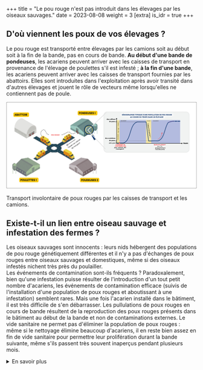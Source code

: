+++
title = "Le pou rouge n'est pas introduit dans les élevages par les oiseaux sauvages."
date = 2023-08-08
weight = 3
[extra]
is_idr = true
+++

## D'où viennent les poux de vos élevages ?

Le pou rouge est transporté entre élevages par les camions soit au début soit à la fin de la bande, pas en cours de bande. **Au début d'une bande de pondeuses**, les acariens peuvent arriver avec les caisses de transport en provenance de l'élevage de poulettes s'il est infesté ; **à la fin d'une bande**, les acariens peuvent arriver avec les caisses de transport fournies par les abattoirs. Elles sont introduites dans l'exploitation après avoir transité dans d'autres élevages et jouent le rôle de vecteurs même lorsqu'elles ne contiennent pas de poule.

<div class="img_largeur_max">

![Schéma de transport involontaire des acariens](/img/transport_camion.webp)

Transport involontaire de poux rouges par les caisses de transport et les camions.

</div>

## Existe-t-il un lien entre oiseau sauvage et infestation des fermes ? 

Les oiseaux sauvages sont innocents : leurs nids hébergent des populations de pou rouge génétiquement différentes et il n'y a pas d'échanges de poux rouges entre oiseaux sauvages et domestiques, même si des oiseaux infestés nichent très près du poulailler.  
Les événements de contamination sont-ils fréquents ? 
Paradoxalement, bien qu'une infestation puisse résulter de l'introduction d'un tout petit nombre d'acariens, les événements de contamination efficace (suivis de l'installation d'une population de poux rouges et aboutissant à une infestation) semblent rares. Mais une fois l'acarien installé dans le bâtiment, il est très difficile de s'en débarrasser. Les pullulations de poux rouges en cours de bande résultent de la reproduction des poux rouges présents dans le bâtiment au début de la bande et non de contaminations externes. Le vide sanitaire ne permet pas d'éliminer la population de poux rouges : même si le nettoyage élimine beaucoup d'acariens, il en reste bien assez en fin de vide sanitaire pour permettre leur prolifération durant la bande suivante, même s'ils passent très souvent inaperçus pendant plusieurs mois. 


<details>
    <summary>En savoir plus</summary>


## Comment sait-on cela ?

Des équipes de recherche ont conduit des analyses de génétique des populations (voir Roy *et al.* 2021). Ces analyses s'appuient sur le génotypage de nombreux acariens prélevés dans les fermes (voir plus bas). Le principe repose sur les connaissances suivantes : Le pou rouge se reproduit de manière sexuée si bien que chaque acarien a un père et une mère. Comme chez les autres espèces à reproduction sexuée, le patrimoine génétique (ou génome) de chaque individu est une combinaison unique de séquences d'ADN transmises par ses deux parents avec brassage : chaque individu partage bien sûr de nombreuses portions d'ADN avec les autres individus, mais il présente aussi des versions différentes à certains endroits du génome<a href="#footnote_idr3_2"><sup>1</sup></a>. Le nombre de versions différentes dépend notamment du degré d'apparentement. On sait aussi que le hasard de la rencontre des sexes et du brassage génétique induit des variations de génération en génération dans la fréquence des différentes versions au sein de la population (c'est la dérive génétique). La fréquence des différentes versions ne varie pas de la même manière entre populations isolées (entre lesquelles il n'y a pas de croisement).

Génotyper<a href="#footnote_idr3_2"><sup>2</sup></a> individuellement des acariens prélevés dans différents élevages de volailles ainsi que dans des nids d'oiseaux sauvages et analyser les données à l'échelle des populations permet de comparer les proportions d'apparentement au sein de et entre les populations. Nous identifions ainsi les voies de contamination des élevages en nous basant sur les hypothèses suivantes : Les acariens de deux populations connectées ont presque autant de chances de se reproduire entre eux qu'à l'intérieur de l'une d'entre elles. En revanche, les acariens de populations moins connectées ont plus de chances de se reproduire avec des acariens de leur propre population. Cette simple réduction du flux génétique entraîne une différenciation des populations d'acariens d'une génération à l'autre, ce qui a un impact significatif sur la gestion des épidémies.


<span id="footnote_idr3_1"></span> *1*: Plus précisément, le pou rouge est haplodiploïde comme les abeilles : les œufs non fécondés donnent naissance aux mâles et les œufs fécondés aux femelles. Les mâles étant par nature incapables d'engendrer des petits, la contribution des deux sexes est donc indispensable au développement des populations (il ne semble pas y avoir de reproduction strictement asexuée comme chez d'autres acariens).

<span id="footnote_idr3_2"></span> *2*: Génotyper consiste ici à caractériser les séquences d'ADN de plusieurs zones déterminées du génome au sein de l'individu. Les analyses de génétique des populations consistent en gros à comparer la fréquence et l'identité des zones différentes entre individus prélevés au même endroit et entre individus prélevés dans des fermes et/ou nids différents.

#### Sources scientifiques

Une partie des informations résumées dans cette section est issue de travaux récents de l'équipe de L. Roy, non publiés au moment de l'élaboration du site. Les études disponibles sont les suivantes :

- [Roy *et al.* (2021)](https://www.frontiersin.org/articles/10.3389/fvets.2021.650546/full)
- [Roy & Buronfosse (2011)](https://pubmed.ncbi.nlm.nih.gov/21799818/)
- [Øines & Brännström (2011)](https://resjournals.onlinelibrary.wiley.com/doi/10.1111/j.1365-2915.2011.00958.x)
- [Oliver (1996)](https://academic.oup.com/jme/article-abstract/3/1/29/864276?redirectedFrom=fulltext)
- [Oliver (1977)](https://www.annualreviews.org/doi/abs/10.1146/annurev.en.22.010177.002203?journalCode=ento)


</details>
